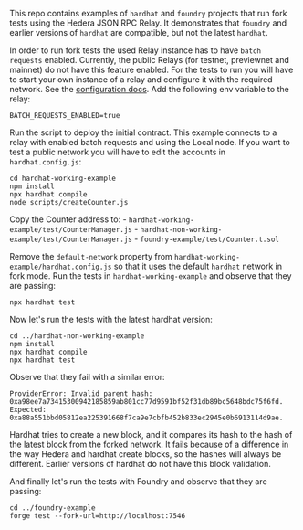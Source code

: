 This repo contains examples of `hardhat` and `foundry` projects that run fork tests using the Hedera JSON RPC Relay.
It demonstrates that `foundry` and earlier versions of `hardhat` are compatible, but not the latest `hardhat`.

In order to run fork tests the used Relay instance has to have `batch requests` enabled. Currently, the public Relays 
(for testnet, previewnet and mainnet) do not have this feature enabled. For the tests to run you will have to start your own
instance of a relay and configure it with the required network. See the [configuration docs](https://github.com/hashgraph/hedera-json-rpc-relay?tab=readme-ov-file#configuration).
Add the following env variable to the relay:

```
BATCH_REQUESTS_ENABLED=true
```

Run the script to deploy the initial contract. This example connects to a relay with enabled batch requests and using the Local node. If you want to test a public network you will have to edit the accounts in `hardhat.config.js`:
```
cd hardhat-working-example
npm install
npx hardhat compile
node scripts/createCounter.js
```

Copy the Counter address to: 
    - `hardhat-working-example/test/CounterManager.js`
    - `hardhat-non-working-example/test/CounterManager.js`
    - `foundry-example/test/Counter.t.sol`

Remove the `default-network` property from `hardhat-working-example/hardhat.config.js` so that it uses the default `hardhat` network in fork mode.
Run the tests in `hardhat-working-example` and observe that they are passing:
```
npx hardhat test
```

Now let's run the tests with the latest hardhat version:
```
cd ../hardhat-non-working-example
npm install
npx hardhat compile
npx hardhat test
```

Observe that they fail with a similar error: 
```
ProviderError: Invalid parent hash: 0xa98ee7a73415300942185859ab801cc77d9591bf52f31db89bc5648bdc75f6fd. Expected: 0xa88a551bbd05812ea225391668f7ca9e7cbfb452b833ec2945e0b6913114d9ae.
```

Hardhat tries to create a new block, and it compares its hash to the hash of the latest block from the forked network.
It fails because of a difference in the way Hedera and hardhat create blocks, so the hashes will always be different.
Earlier versions of hardhat do not have this block validation.

And finally let's run the tests with Foundry and observe that they are passing:
```
cd ../foundry-example
forge test --fork-url=http://localhost:7546
```